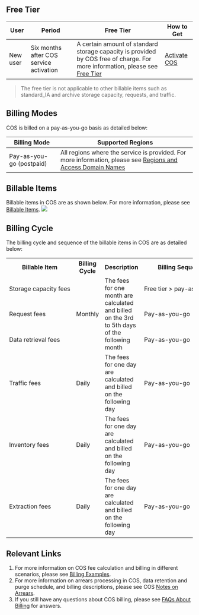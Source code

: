 ## Free Tier

| User | Period | Free Tier 	| How to Get |
|---------|---------|---------|------|
| New user | Six months after COS service activation | A certain amount of standard storage capacity is provided by COS free of charge. For more information, please see [Free Tier](https://intl.cloud.tencent.com/document/product/436/6240)	 | [Activate COS](https://console.cloud.tencent.com/cos5)

>The free tier is not applicable to other billable items such as standard_IA and archive storage capacity, requests, and traffic.


## Billing Modes

COS is billed on a pay-as-you-go basis as detailed below:

| Billing Mode | Supported Regions |
| ------------------ | ------------------------------------------------------------ |
| Pay-as-you-go (postpaid) | All regions where the service is provided. For more information, please see [Regions and Access Domain Names](https://intl.cloud.tencent.com/document/product/436/6224) |




## Billable Items

Billable items in COS are as shown below. For more information, please see [Billable Items](https://cloud.tencent.com/document/product/436/40285).
![](https://main.qcloudimg.com/raw/4efcd4647d3fba736dcefb7bc3c2d120.jpg)


## Billing Cycle

The billing cycle and sequence of the billable items in COS are as detailed below:

<table>
   <tr>
      <th>Billable Item</th>
      <th>Billing Cycle</th>
      <th>Description</th>
      <th>Billing Sequence</th>
   </tr>
   <tr>
      <td nowrap="nowrap">Storage capacity fees</td>
      <td rowspan="3">Monthly</td>
      <td rowspan="3">The fees for one month are calculated and billed on the 3rd to 5th days of the following month</td>
      <td nowrap="nowrap">Free tier > pay-as-you-go</td>
   </tr>
   <tr>
      <td>Request fees</td>
      <td>Pay-as-you-go</td>
   </tr>
   <tr>
      <td  nowrap="nowrap">Data retrieval fees</td>
      <td>Pay-as-you-go</td>
   </tr>
   <tr>
      <td>Traffic fees</td>
      <td>Daily</td>
      <td>The fees for one day are calculated and billed on the following day</td>
      <td>Pay-as-you-go</td>
   </tr>
   <tr>
      <td>Inventory fees</td>
      <td>Daily</td>
      <td>The fees for one day are calculated and billed on the following day</td>
      <td>Pay-as-you-go</td>
   </tr>
   <tr>
      <td>Extraction fees</td>
      <td>Daily</td>
      <td>The fees for one day are calculated and billed on the following day</td>
      <td>Pay-as-you-go</td>
   </tr>
</table>







## Relevant Links


1. For more information on COS fee calculation and billing in different scenarios, please see [Billing Examples](https://intl.cloud.tencent.com/document/product/436/6241).
2. For more information on arrears processing in COS, data retention and purge schedule, and billing descriptions, please see COS [Notes on Arrears](https://intl.cloud.tencent.com/document/product/436/10044).
3. If you still have any questions about COS billing, please see [FAQs About Billing](https://intl.cloud.tencent.com/document/product/436/32532) for answers.



